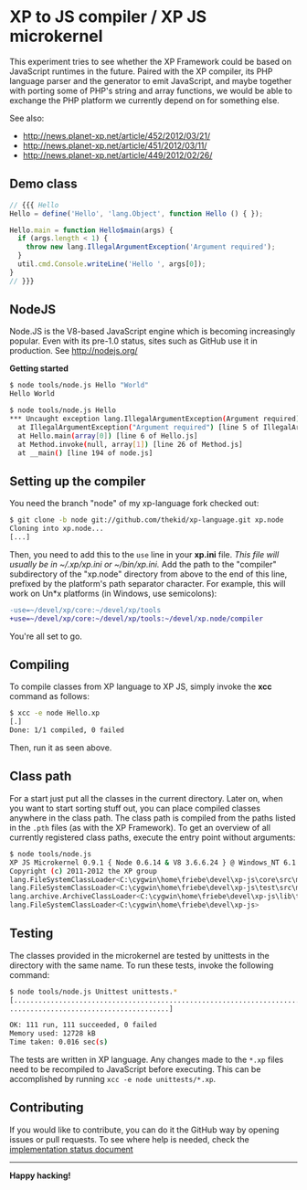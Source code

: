 XP to JS compiler / XP JS microkernel
=====================================
This experiment tries to see whether the XP Framework could be based on
JavaScript runtimes in the future. Paired with the XP compiler, its PHP
language parser and the generator to emit JavaScript, and maybe together 
with porting some of PHP's string and array functions, we would be able 
to exchange the PHP platform we currently depend on for something else.

See also:

* http://news.planet-xp.net/article/452/2012/03/21/
* http://news.planet-xp.net/article/451/2012/03/11/
* http://news.planet-xp.net/article/449/2012/02/26/

Demo class
----------

```javascript
// {{{ Hello
Hello = define('Hello', 'lang.Object', function Hello () { });

Hello.main = function Hello$main(args) {
  if (args.length < 1) {
    throw new lang.IllegalArgumentException('Argument required');
  }
  util.cmd.Console.writeLine('Hello ', args[0]);
}
// }}}

```


NodeJS
------
Node.JS is the V8-based JavaScript engine which is becoming increasingly
popular. Even with its pre-1.0 status, sites such as GitHub use it in 
production.
See http://nodejs.org/

**Getting started**

```sh
$ node tools/node.js Hello "World"
Hello World
```

```sh
$ node tools/node.js Hello
*** Uncaught exception lang.IllegalArgumentException(Argument required)
  at IllegalArgumentException("Argument required") [line 5 of IllegalArgumentException.js]
  at Hello.main(array[0]) [line 6 of Hello.js]
  at Method.invoke(null, array[1]) [line 26 of Method.js]
  at __main() [line 194 of node.js]
```


Setting up the compiler
-----------------------
You need the branch "node" of my xp-language fork checked out:

```sh
$ git clone -b node git://github.com/thekid/xp-language.git xp.node
Cloning into xp.node...
[...]
```

Then, you need to add this to the `use` line in your **xp.ini** file. *This
file will usually be in ~/.xp/xp.ini or ~/bin/xp.ini.* Add the path to the
"compiler" subdirectory of the "xp.node" directory from above to the end
of this line, prefixed by the platform's path separator character. For 
example, this will work on Un*x platforms (in Windows, use semicolons):

```diff
-use=~/devel/xp/core:~/devel/xp/tools
+use=~/devel/xp/core:~/devel/xp/tools:~/devel/xp.node/compiler
```

You're all set to go.


Compiling
---------
To compile classes from XP language to XP JS, simply invoke the **xcc** 
command as follows:

```sh
$ xcc -e node Hello.xp
[.]
Done: 1/1 compiled, 0 failed
```

Then, run it as seen above.


Class path
----------
For a start just put all the classes in the current directory. Later on,
when you want to start sorting stuff out, you can place compiled classes 
anywhere in the class path. The class path is compiled from the paths 
listed in the `.pth` files (as with the XP Framework). To get an overview 
of all currently registered class paths, execute the entry point without 
arguments:

```sh
$ node tools/node.js
XP JS Microkernel 0.9.1 { Node 0.6.14 & V8 3.6.6.24 } @ Windows_NT 6.1.7600 (ia32)
Copyright (c) 2011-2012 the XP group
lang.FileSystemClassLoader<C:\cygwin\home\friebe\devel\xp-js\core\src\main\js>
lang.FileSystemClassLoader<C:\cygwin\home\friebe\devel\xp-js\test\src\main\js>
lang.archive.ArchiveClassLoader<C:\cygwin\home\friebe\devel\xp-js\lib\tools.xar>
lang.FileSystemClassLoader<C:\cygwin\home\friebe\devel\xp-js>
```


Testing
-------
The classes provided in the microkernel are tested by unittests in the
directory with the same name. To run these tests, invoke the following
command:

```sh
$ node tools/node.js Unittest unittests.*
[........................................................................
.......................................]

OK: 111 run, 111 succeeded, 0 failed
Memory used: 12728 kB
Time taken: 0.016 sec(s)
```

The tests are written in XP language. Any changes made to the `*.xp`
files need to be recompiled to JavaScript before executing. This can be 
accomplished by running `xcc -e node unittests/*.xp`.


Contributing
------------
If you would like to contribute, you can do it the GitHub way by opening
issues or pull requests. To see where help is needed, check the 
[implementation status document](https://github.com/thekid/xp-js/blob/master/docs/status.md)


* * *


**Happy hacking!**
